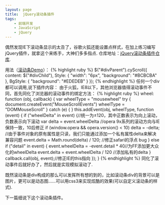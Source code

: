 ```yaml
---
layout: page
title:  jQuery滚动条插件
tags:
    - 前端开发
    - JavaScript
    - jQuery
---
```

偶然发现IE下滚动条显示的太丑了，谷歌火狐还能设置点样式，在加上练习编写jQuery插件，就拿这个来练手，大神们多多指点.
仓库地址：[jQuery滚动条插件仓库][jQuery-cyScroll].

用法（[滚动条Demo][Demo]）：
{% highlight ruby %}
$("#divParent").cyScroll({
    content: $("#divChild"),
    Style: {
        "width": "6px",
        "background": "#BCBCBA"
    },
    BgStyle: {
        "background": "#EDEDEB"
    }
});
{% endhighlight %}
任何一个div都可以调用,说下插件内容：
由于火狐，IE8以下，其他浏览器值得滚动事件不同，首先同化了浏览器的滚动事件的绑定方法：
{% highlight ruby %}
wheel: function (obj, callback) {
    var wheelType = "mousewheel"
    try {
        document.createEvent("MouseScrollEvents")
        wheelType = "DOMMouseScroll"
    } catch (e) { }
    this.addEvent(obj, wheelType, function (event) {
        if ("wheelDelta" in event) {//统一为±120，其中正数表示为向上滚动，负数表示向下滚动
            var delta = event.wheelDelta
            //opera 9x系列的滚动方向与IE保持一致，10后修正
            if (window.opera && opera.version() < 10)
                delta = -delta;
            //由于事件对象的原有属性是只读，我们只能通过添加一个私有属性delta来解决兼容问题
            event.delta = Math.round(delta) / 120; //修正safari的浮点 bug
        } else if ("detail" in event) {
            event.wheelDelta = -event.detail * 40//为FF添加更大众化的wheelDelta
            event.delta = event.wheelDelta / 120  //添加私有的delta
        }
        callback.call(obj, event);//修正IE的this指向
    });
}
{% endhighlight %}
同化了滚动事件后就好办了，然后就是实现模拟滚动了.

既然滚动条是div构成的那么可以发挥所有想的到的，比如滚动条div的背景可以是图片，更可以是动态图……可以用css3来实现炫酷的效果(可以自定义滚动条的样式).

下一篇细说下这个滚动条插件。

[Demo]:      http://cyclone77.github.io/jQuery-cyScroll
[jQuery-cyScroll]:  https://github.com/Cyclone77/jQuery-cyScroll